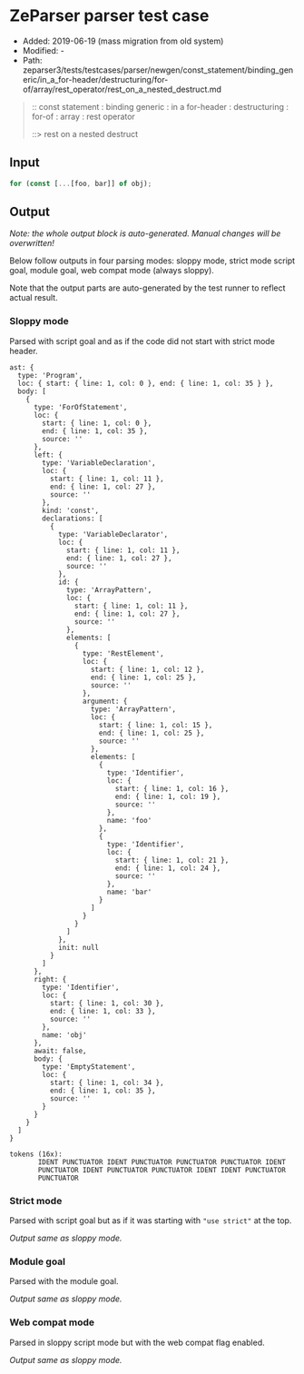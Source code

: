 # ZeParser parser test case

- Added: 2019-06-19 (mass migration from old system)
- Modified: -
- Path: zeparser3/tests/testcases/parser/newgen/const_statement/binding_generic/in_a_for-header/destructuring/for-of/array/rest_operator/rest_on_a_nested_destruct.md

> :: const statement : binding generic : in a for-header : destructuring : for-of : array : rest operator
>
> ::> rest on a nested destruct

## Input

`````js
for (const [...[foo, bar]] of obj);
`````

## Output

_Note: the whole output block is auto-generated. Manual changes will be overwritten!_

Below follow outputs in four parsing modes: sloppy mode, strict mode script goal, module goal, web compat mode (always sloppy).

Note that the output parts are auto-generated by the test runner to reflect actual result.

### Sloppy mode

Parsed with script goal and as if the code did not start with strict mode header.

`````
ast: {
  type: 'Program',
  loc: { start: { line: 1, col: 0 }, end: { line: 1, col: 35 } },
  body: [
    {
      type: 'ForOfStatement',
      loc: {
        start: { line: 1, col: 0 },
        end: { line: 1, col: 35 },
        source: ''
      },
      left: {
        type: 'VariableDeclaration',
        loc: {
          start: { line: 1, col: 11 },
          end: { line: 1, col: 27 },
          source: ''
        },
        kind: 'const',
        declarations: [
          {
            type: 'VariableDeclarator',
            loc: {
              start: { line: 1, col: 11 },
              end: { line: 1, col: 27 },
              source: ''
            },
            id: {
              type: 'ArrayPattern',
              loc: {
                start: { line: 1, col: 11 },
                end: { line: 1, col: 27 },
                source: ''
              },
              elements: [
                {
                  type: 'RestElement',
                  loc: {
                    start: { line: 1, col: 12 },
                    end: { line: 1, col: 25 },
                    source: ''
                  },
                  argument: {
                    type: 'ArrayPattern',
                    loc: {
                      start: { line: 1, col: 15 },
                      end: { line: 1, col: 25 },
                      source: ''
                    },
                    elements: [
                      {
                        type: 'Identifier',
                        loc: {
                          start: { line: 1, col: 16 },
                          end: { line: 1, col: 19 },
                          source: ''
                        },
                        name: 'foo'
                      },
                      {
                        type: 'Identifier',
                        loc: {
                          start: { line: 1, col: 21 },
                          end: { line: 1, col: 24 },
                          source: ''
                        },
                        name: 'bar'
                      }
                    ]
                  }
                }
              ]
            },
            init: null
          }
        ]
      },
      right: {
        type: 'Identifier',
        loc: {
          start: { line: 1, col: 30 },
          end: { line: 1, col: 33 },
          source: ''
        },
        name: 'obj'
      },
      await: false,
      body: {
        type: 'EmptyStatement',
        loc: {
          start: { line: 1, col: 34 },
          end: { line: 1, col: 35 },
          source: ''
        }
      }
    }
  ]
}

tokens (16x):
       IDENT PUNCTUATOR IDENT PUNCTUATOR PUNCTUATOR PUNCTUATOR IDENT
       PUNCTUATOR IDENT PUNCTUATOR PUNCTUATOR IDENT IDENT PUNCTUATOR
       PUNCTUATOR
`````

### Strict mode

Parsed with script goal but as if it was starting with `"use strict"` at the top.

_Output same as sloppy mode._

### Module goal

Parsed with the module goal.

_Output same as sloppy mode._

### Web compat mode

Parsed in sloppy script mode but with the web compat flag enabled.

_Output same as sloppy mode._
